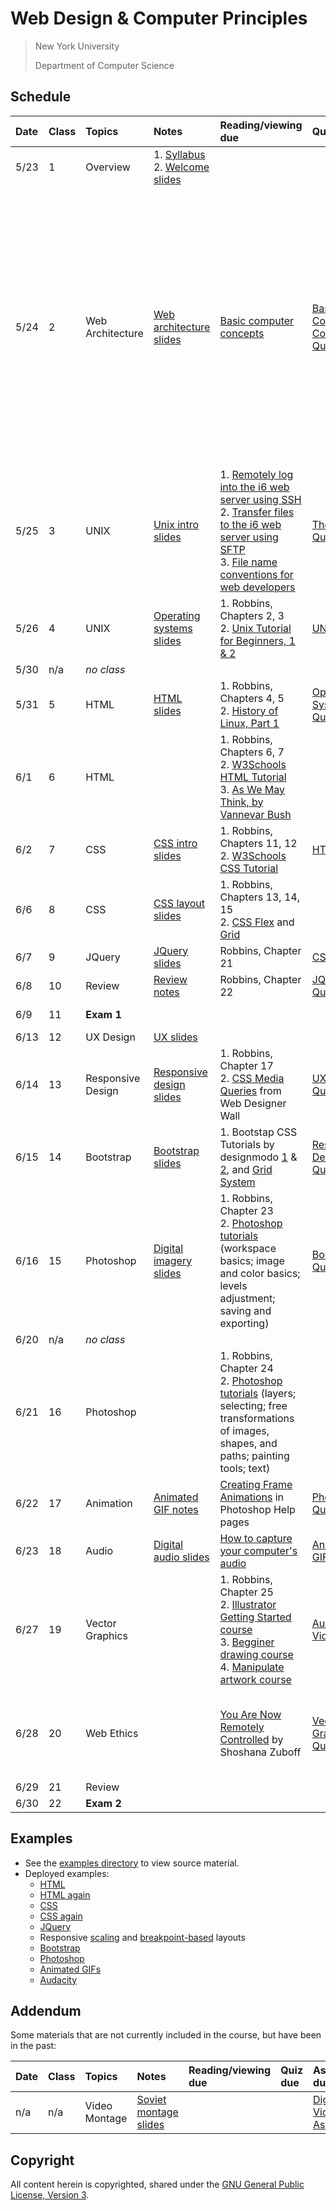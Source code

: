 # Web Design & Computer Principles

> New York University
>
> Department of Computer Science

## Schedule

| Date | Class | Topics            | Notes                                                                                                           | Reading/viewing due                                                                                                                                                                                                                                                                                                                                              | Quiz due                                                            | Assignment due                                                                                                                                                                                                                                                                                                                                                                                                                                                                                                                                                                                                                                             |
| :--- | :---- | :---------------- | :-------------------------------------------------------------------------------------------------------------- | :--------------------------------------------------------------------------------------------------------------------------------------------------------------------------------------------------------------------------------------------------------------------------------------------------------------------------------------------------------------- | :------------------------------------------------------------------ | :--------------------------------------------------------------------------------------------------------------------------------------------------------------------------------------------------------------------------------------------------------------------------------------------------------------------------------------------------------------------------------------------------------------------------------------------------------------------------------------------------------------------------------------------------------------------------------------------------------------------------------------------------------- |
| 5/23 | 1     | Overview          | 1. [Syllabus](syllabus.md)<br />2. [Welcome slides](https://nyu-computer-science.github.io/web-design/welcome/) |                                                                                                                                                                                                                                                                                                                                                                  |                                                                     |                                                                                                                                                                                                                                                                                                                                                                                                                                                                                                                                                                                                                                                            |
| 5/24 | 2     | Web Architecture  | [Web architecture slides](https://nyu-computer-science.github.io/web-design/web-architecture/)                  | [Basic computer concepts](https://knowledge.kitchen/Basic_computer_concepts)                                                                                                                                                                                                                                                                                     | [Basic Computer Concepts Quiz](https://forms.gle/5XXNtFUZ9JDicTqf8) | 1. [Complete consent form](https://goo.gl/forms/uxxgA3D9F3kA0KAR2)<br />2. [Join Slack](https://join.slack.com/t/nyu-webdesign/shared_invite/zt-19eh80cyc-5Hhk49l8xvuq~NeF1YNiiw)<br />3. Create [GitHub](https://github.com/) account<br />4. Install [Visual Studio Code](https://code.visualstudio.com/), [Live Share Extension Pack](https://marketplace.visualstudio.com/items?itemName=MS-vsliveshare.vsliveshare-pack) and the [Live Server](https://marketplace.visualstudio.com/items?itemName=ritwickdey.LiveServer) extension<br />5. [Change file extension settings](https://knowledge.kitchen/File_extension_settings_under_Windows_and_Mac) |
| 5/25 | 3     | UNIX              | [Unix intro slides](https://nyu-computer-science.github.io/web-design/unix-intro/)                              | 1. [Remotely log into the i6 web server using SSH](https://knowledge.kitchen/Remotely_log_into_the_i6_web_server)<br />2. [Transfer files to the i6 web server using SFTP](https://knowledge.kitchen/Transfer_files_to_the_i6_web_server)<br />3. [File name conventions for web developers](https://knowledge.kitchen/File_name_conventions_for_web_developers) | [The Web Quiz](https://forms.gle/Y8KM6HfRjLiEUts89)                 |                                                                                                                                                                                                                                                                                                                                                                                                                                                                                                                                                                                                                                                            |
| 5/26 | 4     | UNIX              | [Operating systems slides](https://nyu-computer-science.github.io/web-design/operating-systems/)                | 1. Robbins, Chapters 2, 3<br />2. [Unix Tutorial for Beginners, 1 & 2](http://www.ee.surrey.ac.uk/Teaching/Unix/)                                                                                                                                                                                                                                                | [UNIX Quiz](https://forms.gle/Xnjid7ti9Q7o8q5y8)                    |                                                                                                                                                                                                                                                                                                                                                                                                                                                                                                                                                                                                                                                            |
| 5/30 | n/a   | _no class_        |                                                                                                                 |                                                                                                                                                                                                                                                                                                                                                                  |                                                                     |                                                                                                                                                                                                                                                                                                                                                                                                                                                                                                                                                                                                                                                            |
| 5/31 | 5     | HTML              | [HTML slides](https://nyu-computer-science.github.io/web-design/html/)                                          | 1. Robbins, Chapters 4, 5<br />2. [History of Linux, Part 1](http://www.youtube.com/watch?v=afISni_-Z5g)                                                                                                                                                                                                                                                         | [Operating Systems Quiz](https://forms.gle/oBaEoWmAmq5JQNXW7)       |                                                                                                                                                                                                                                                                                                                                                                                                                                                                                                                                                                                                                                                            |
| 6/1  | 6     | HTML              |                                                                                                                 | 1. Robbins, Chapters 6, 7<br />2. [W3Schools HTML Tutorial](http://www.w3schools.com/html/)<br />3. [As We May Think, by Vannevar Bush](http://www.theatlantic.com/magazine/archive/1945/07/as-we-may-think/303881/)                                                                                                                                             |                                                                     | [UNIX Assignment](https://classroom.github.com/a/-UczkmzV)                                                                                                                                                                                                                                                                                                                                                                                                                                                                                                                                                                                                 |
| 6/2  | 7     | CSS               | [CSS intro slides](https://nyu-computer-science.github.io/web-design/css/)                                      | 1. Robbins, Chapters 11, 12<br />2. [W3Schools CSS Tutorial](http://www.w3schools.com/css/)                                                                                                                                                                                                                                                                      | [HTML Quiz](https://forms.gle/2T86JPjRBhYiVarU8)                    |                                                                                                                                                                                                                                                                                                                                                                                                                                                                                                                                                                                                                                                            |
| 6/6  | 8     | CSS               | [CSS layout slides](https://nyu-computer-science.github.io/web-design/css-layout/)                              | 1. Robbins, Chapters 13, 14, 15<br />2. [CSS Flex](https://css-tricks.com/snippets/css/a-guide-to-flexbox/) and [Grid](https://css-tricks.com/snippets/css/complete-guide-grid/)                                                                                                                                                                                 |                                                                     | [HTML Assignment](https://classroom.github.com/a/R3gbqkwI)                                                                                                                                                                                                                                                                                                                                                                                                                                                                                                                                                                                                 |
| 6/7  | 9     | JQuery            | [JQuery slides](https://nyu-computer-science.github.io/web-design/jquery-intro/)                                | Robbins, Chapter 21                                                                                                                                                                                                                                                                                                                                              | [CSS Quiz](https://forms.gle/jGMcJzWQrxRMdXT79s)                    | [CSS Assignment](https://classroom.github.com/a/8ge3-gd-)                                                                                                                                                                                                                                                                                                                                                                                                                                                                                                                                                                                                  |
| 6/8  | 10    | Review            | [Review notes](https://knowledge.kitchen/Web_Design_course_midterm_exam_review)                                 | Robbins, Chapter 22                                                                                                                                                                                                                                                                                                                                              | [JQuery Quiz](https://forms.gle/2jsbHe6KX5a9M7gQ9)                  |                                                                                                                                                                                                                                                                                                                                                                                                                                                                                                                                                                                                                                                            |
| 6/9  | 11    | **Exam 1**        |                                                                                                                 |                                                                                                                                                                                                                                                                                                                                                                  |                                                                     | [JQuery Assignment](https://classroom.github.com/a/KwIMGVR8)                                                                                                                                                                                                                                                                                                                                                                                                                                                                                                                                                                                               |
| 6/13 | 12    | UX Design         | [UX slides](https://nyu-computer-science.github.io/web-design/user-experience/)                                 |                                                                                                                                                                                                                                                                                                                                                                  |                                                                     |                                                                                                                                                                                                                                                                                                                                                                                                                                                                                                                                                                                                                                                            |
| 6/14 | 13    | Responsive Design | [Responsive design slides](https://nyu-computer-science.github.io/web-design/responsive-design/)                | 1. Robbins, Chapter 17<br />2. [CSS Media Queries](http://webdesignerwall.com/tutorials/css3-media-queries) from Web Designer Wall                                                                                                                                                                                                                               | [UX Design Quiz](https://forms.gle/Gc2nHKBXLdpxa8Lk7)               |                                                                                                                                                                                                                                                                                                                                                                                                                                                                                                                                                                                                                                                            |
| 6/15 | 14    | Bootstrap         | [Bootstrap slides](https://nyu-computer-science.github.io/web-design/bootstrap/)                                | 1. Bootstap CSS Tutorials by designmodo [1](https://www.youtube.com/watch?v=6M74rkwQP5g) & [2](https://www.youtube.com/watch?v=P2P2QrG59E8), and [Grid System](https://www.youtube.com/watch?v=tX_4HTQ6Pgc)                                                                                                                                                      | [Responsive Design Quiz](https://forms.gle/K1fjiP2cNndd1P7T8)       | [UX Design Assignment](https://classroom.github.com/a/K_W0aeZO)                                                                                                                                                                                                                                                                                                                                                                                                                                                                                                                                                                                            |
| 6/16 | 15    | Photoshop         | [Digital imagery slides](https://nyu-computer-science.github.io/web-design/digital-imagery/)                    | 1. Robbins, Chapter 23<br />2. [Photoshop tutorials](https://helpx.adobe.com/photoshop/topics.html) (workspace basics; image and color basics; levels adjustment; saving and exporting)                                                                                                                                                                          | [Bootstrap Quiz](https://forms.gle/WutUm6LU3MqC2gvy7)               | [Responsive Design Assignmnet](https://classroom.github.com/a/S2CBJVJZ)                                                                                                                                                                                                                                                                                                                                                                                                                                                                                                                                                                                    |
| 6/20 | n/a   | _no class_        |                                                                                                                 |                                                                                                                                                                                                                                                                                                                                                                  |                                                                     |                                                                                                                                                                                                                                                                                                                                                                                                                                                                                                                                                                                                                                                            |
| 6/21 | 16    | Photoshop         |                                                                                                                 | 1. Robbins, Chapter 24<br />2. [Photoshop tutorials](https://helpx.adobe.com/photoshop/topics.html) (layers; selecting; free transformations of images, shapes, and paths; painting tools; text)                                                                                                                                                                 |                                                                     | [Bootstrap Assignment](https://classroom.github.com/a/L3T3FyNA)                                                                                                                                                                                                                                                                                                                                                                                                                                                                                                                                                                                            |
| 6/22 | 17    | Animation         | [Animated GIF notes](https://knowledge.kitchen/Animated_GIFs)                                                   | [Creating Frame Animations](https://helpx.adobe.com/photoshop/using/creating-frame-animations.html) in Photoshop Help pages                                                                                                                                                                                                                                      | [Photoshop Quiz](https://forms.gle/H1etpffH4TtC4A2J6)               |                                                                                                                                                                                                                                                                                                                                                                                                                                                                                                                                                                                                                                                            |
| 6/23 | 18    | Audio             | [Digital audio slides](https://nyu-computer-science.github.io/web-design/digital-audio/list-more.md)            | [How to capture your computer's audio](https://knowledge.kitchen/How_to_capture_a_recording_of_your_computer_screen)                                                                                                                                                                                                                                             | [Animated GIF Quiz](https://forms.gle/VwWozWdHCp7uaqJF8)            | [Photoshop Assignment](https://classroom.github.com/a/-JeBtta-)                                                                                                                                                                                                                                                                                                                                                                                                                                                                                                                                                                                            |
| 6/27 | 19    | Vector Graphics   |                                                                                                                 | 1. Robbins, Chapter 25<br />2. [Illustrator Getting Started course](https://helpx.adobe.com/illustrator/tutorials.html)<br />3. [Begginer drawing course](https://helpx.adobe.com/illustrator/tutorials.html)<br />4. [Manipulate artwork course](https://helpx.adobe.com/illustrator/tutorials.html)                                                            | [Audio & Video Quiz](https://forms.gle/r4AwLiAJbkdP5RhNA)           | [Digital Video Assignment](https://classroom.github.com/a/ZL9TYpBM)                                                                                                                                                                                                                                                                                                                                                                                                                                                                                                                                                                                        |
| 6/28 | 20    | Web Ethics        |                                                                                                                 | [You Are Now Remotely Controlled](https://www.nytimes.com/2020/01/24/opinion/surveillance-capitalism.html) by Shoshana Zuboff                                                                                                                                                                                                                                    | [Vector Graphics Quiz](https://forms.gle/eSb13NA7wtt5broW6)         | [Web Ethics Assignment](https://classroom.github.com/a/FiUIaQfp)<br />(**no late work accepted past this date**)                                                                                                                                                                                                                                                                                                                                                                                                                                                                                                                                           |
| 6/29 | 21    | Review            |                                                                                                                 |                                                                                                                                                                                                                                                                                                                                                                  |                                                                     |                                                                                                                                                                                                                                                                                                                                                                                                                                                                                                                                                                                                                                                            |
| 6/30 | 22    | **Exam 2**        |                                                                                                                 |                                                                                                                                                                                                                                                                                                                                                                  |                                                                     |                                                                                                                                                                                                                                                                                                                                                                                                                                                                                                                                                                                                                                                            |

## Examples

- See the [examples directory](https://github.com/nyu-web-design/course-materials/tree/main/examples) to view source material.
- Deployed examples:
  - [HTML](https://nyu-web-design.github.io/course-materials/examples/1.html-intro)
  - [HTML again](https://nyu-web-design.github.io/course-materials/examples/2.html-again)
  - [CSS](https://nyu-web-design.github.io/course-materials/examples/3.css-intro)
  - [CSS again](https://nyu-web-design.github.io/course-materials/examples/4.css-layout)
  - [JQuery](https://nyu-web-design.github.io/course-materials/examples/5.jquery-intro)
  - Responsive [scaling](https://nyu-web-design.github.io/course-materials/examples/7.responsive-design/responsive_scaling/) and [breakpoint-based](https://nyu-web-design.github.io/course-materials/examples/7.responsive-design/responsive_breakpoints/) layouts
  - [Bootstrap](https://nyu-web-design.github.io/course-materials/examples/8.bootstrap-intro/)
  - [Photoshop](https://nyu-web-design.github.io/course-materials/examples/9.photoshop/)
  - [Animated GIFs](https://nyu-web-design.github.io/course-materials/examples/10.animated-gifs/)
  - [Audacity](https://nyu-web-design.github.io/course-materials/examples/11.audacity)

## Addendum

Some materials that are not currently included in the course, but have been in the past:

| Date | Class | Topics        | Notes                                                                                     | Reading/viewing due | Quiz due | Assignment due                                                      |
| :--- | :---- | :------------ | :---------------------------------------------------------------------------------------- | :------------------ | :------- | :------------------------------------------------------------------ |
| n/a  | n/a   | Video Montage | [Soviet montage slides](https://nyu-computer-science.github.io/web-design/soviet-montage) |                     |          | [Digital Video Assignment](https://classroom.github.com/a/Nc1IsNyv) |

## Copyright

All content herein is copyrighted, shared under the [GNU General Public License, Version 3](./LICENSE).
